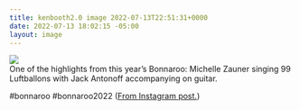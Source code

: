 ```yaml
---
title: kenbooth2.0 image 2022-07-13T22:51:31+0000
date: 2022-07-13 18:02:15 -05:00
layout: image
---
```


<img src="https://dl.dropboxusercontent.com/s/taysvho7laqb7m3/293271980_143530051624044_3564224751089803647_n?dl=0"><br>
One of the highlights from this year’s Bonnaroo: Michelle Zauner singing 99 Luftballons with Jack Antonoff accompanying on guitar.

#bonnaroo #bonnaroo2022 (<a href="https://www.instagram.com/p/Cf-EkZtrLu0/">From Instagram post.</a>)